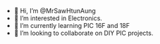 - 👋 Hi, I’m @MrSawHtunAung
- 👀 I’m interested in Electronics.
- 🌱 I’m currently learning PIC 16F and 18F
- 💞️ I’m looking to collaborate on DIY PIC projects.


<!---
MrSawHtunAung/MrSawHtunAung is a ✨ special ✨ repository because its `README.md` (this file) appears on your GitHub profile.
You can click the Preview link to take a look at your changes.
--->
